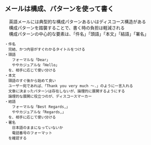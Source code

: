 ## メールは構成、パターンを使って書く
　英語メールには典型的な構成パターンあるいはディスコース構造がある  
　構成パターンを踏襲することで、書く時の負担は軽減される  
　構成パターンの中心的な要素は、「件名」「頭語」「本文」「結語」「署名」

```
・件名
　完結、かつ内容がすぐわかるタイトルをつける
・頭語
　　フォーマルな「Dear」
　　ややカジュアルな「Hello」
　を、相手に応じて使い分ける
・本文
　頭語のすぐ後から始めて良い
　ユーザー宛であれば、「Thank you very much ～.」のように一言入れる
　文章に決まったパターンは存在しないが、論理的に展開するようにする
　論理的な展開に役立つのが、ディスコースマーカー
・結語
　　フォーマルな「Best Regards,」
　　ややカジュアルな「Regards,」
　を、相手に応じて使い分ける
・署名
　　日本語のままになっていないか
　　電話番号のフォーマット
　を確認する
```
